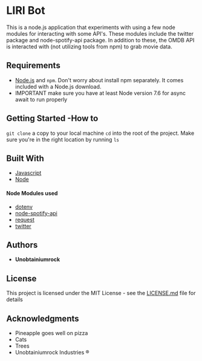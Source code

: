 # LIRI Bot

This is a node.js application that experiments with using a few node modules for interacting with some API's.
These modules include the twitter package and node-spotify-api package. In addition to these, the OMDB API is interacted with (not utilizing tools from npm) to grab movie data. 

## Requirements
* [Node.js](https://nodejs.org/en/download/) and `npm`. Don't worry about install npm separately. It comes included with a Node.js download.
* IMPORTANT make sure you have at least Node version 7.6 for async await to run properly

## Getting Started -How to
`git clone` a copy to your local machine
`cd` into the root of the project. Make sure you're in the right location by running `ls`




## Built With

* [Javascript](https://eloquentjavascript.net/)
* [Node](https://nodejs.org/en/)
#### Node Modules used
* [dotenv](https://www.npmjs.com/package/dotenv)
* [node-spotify-api](https://www.npmjs.com/package/node-spotify-api)
* [request](https://www.npmjs.com/package/request)
* [twitter](https://css-tricks.com/)


## Authors

* **Unobtainiumrock**

## License

This project is licensed under the MIT License - see the [LICENSE.md](LICENSE.md) file for details

## Acknowledgments

* Pineapple goes well on pizza
* Cats
* Trees
* Unobtainiumrock Industries ®

